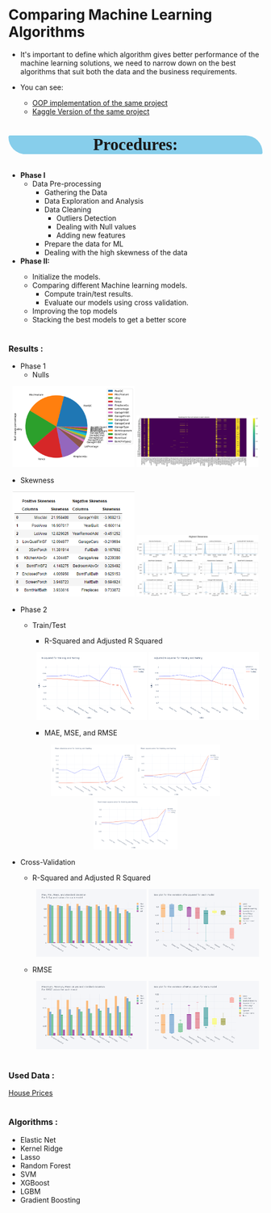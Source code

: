#
# Comparing Machine Learning Algorithms
- It's important to define which algorithm gives better performance of the machine learning solutions, we need to narrow down on the best algorithms that suit both the data and the business requirements.

- You can see:
    - <a href="https://www.kaggle.com/code/alaasedeeq/object-oriented-programming-for-data-science">OOP implementation of the same project</a>
    - <a href="https://www.kaggle.com/code/alaasedeeq/house-price-prediction-top-8">Kaggle Version of the same project</a>

#
### <p style="background-color:skyblue; font-family:newtimeroman; font-size:200%; text-align:center; border-radius: 10px 100px;">Procedures:</p>
<ul>
    <li><b>Phase I</b>
        <ul>
            <li>Data Pre-processing
                <ul>
                    <li>Gathering the Data
                    <li>Data Exploration and Analysis
                    <li>Data Cleaning
                        <ul>
                            <li>Outliers Detection
                            <li>Dealing with Null values
                            <li>Adding new features
                        </ul>
                    <li>Prepare the data for ML
                    <li>Dealing with the high skewness of the data
                </ul>
        </ul>
    <li><b>Phase II:</b>
    </li>
    <ul>
        <li>Initialize the models.
        <li>Comparing different Machine learning models.
            <ul>
                <li>Compute train/test results.</li>
                <li>Evaluate our models using cross validation.</li>
            </ul>
        <li>Improving the top models</li>
        <li>Stacking the best models to get a better score</li> 
    </ul>
</ul>

#
### Results :<br>
- Phase 1
  - Nulls
  
<p align="center">
  <img width="48%" src="data\images\nulls.png">
  <img width="48%" src="data\images\nulls_.png">
</p>
  
  - Skewness
  
<p align="center">
  <img width="48%" hight="200" src="data\images\skewness_values.png">
  <img width="48%" hight="200" src="data\images\skewness.png">
</p>

- Phase 2
  - Train/Test
    - R-Squared and Adjusted R Squared
    
    <p align="center">
      <img width="48%" src="data\images\tarin_test_R_2.png">
      <img width="48%" src="data\images\tarin_test_adj_R_2.png">
    </p>
  
    - MAE, MSE, and RMSE
  
<p align="center">
  <img width="33%" hight="200" src="data\images\tarin_test_mae.png">
  <img width="33%" hight="200" src="data\images\tarin_test_mse.png">
  <img width="33%" hight="200" src="data\images\tarin_test_rmse.png">
</p>


  - Cross-Validation
    - R-Squared and Adjusted R Squared
      <p align="center">
        <img width="48%" src="data\images\cv_R_2.png">
        <img width="48%" src="data\images\cv_R_2_box.png">
      </p>
    
    - RMSE
      <p align="center">
        <img width="48%" src="data\images\cv_rmse.png">
        <img width="48%" src="data\images\cv_rmse_box.png">
      </p>
  
#

### Used Data  :<br>
<a href="https://www.kaggle.com/competitions/house-prices-advanced-regression-techniques/data">House Prices</a><br>
#
### Algorithms :<br>
  - Elastic Net 
  - Kernel Ridge
  - Lasso
  - Random Forest 
  - SVM 
  - XGBoost 
  - LGBM
  - Gradient Boosting
  
#
